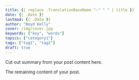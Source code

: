 ```yaml
---
title: {{ replace .TranslationBaseName "-" " " | title }}
date: {{ .Date }}
lastmod: {{ .Date }}
author: "Boyd Kelly"
cover: /img/cover.jpg
keywords: ["key", "words"]
topics: ["category1"]
tags: ["tag1", "tag2"]
draft: true
---
```


Cut out summary from your post content here.

<!--more-->

The remaining content of your post.
